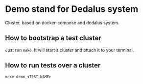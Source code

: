 # Demo stand for Dedalus system
Cluster, based on docker-compose and dedalus system.

## How to bootstrap a test cluster
Just run `make`. It will start a cluster and attach it to your terminal.

## How to run tests over a cluster
`make demo_<TEST_NAME>`
